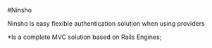 #Ninsho

Ninsho is easy flexible authentication solution when using providers

*Is a complete MVC solution based on Rails Engines;
